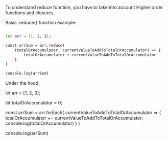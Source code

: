 To understand reduce function, you have to take into account Higher order functions and closures.

Basic .reduce() function example:
```sh

let arr = [1, 2, 3];

const arrSum = arr.reduce(
    (totalOrAccumulator, currentValueToAddToTotalOrAccumulator) => {
        totalOrAccumulator + currentValueToAddToTotalOrAccumulator
    }
)

console.log(arrSum)

```

Under the hood:

let arr = [1, 2, 3];

let totalOrAccumulator = 0;

const arrSum = arr.forEach(
    currentValueToAddToTotalOrAccumulator => {
        totalOrAccumulator += currentValueToAddToTotalOrAccumulator;
        console.log(totalOrAccumulator)
    }
)

console.log(arrSum)